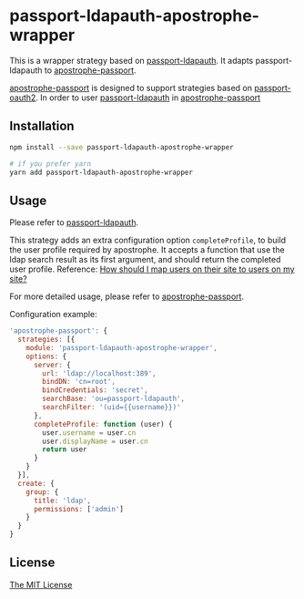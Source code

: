 # passport-ldapauth-apostrophe-wrapper

This is a wrapper strategy based on [passport-ldapauth](https://www.npmjs.com/package/passport-ldapauth).
It adapts passport-ldapauth to [apostrophe-passport](https://github.com/apostrophecms/apostrophe-passport).

[apostrophe-passport](https://github.com/apostrophecms/apostrophe-passport) is designed to support strategies based on [passport-oauth2](https://github.com/jaredhanson/passport-oauth2).
In order to user [passport-ldapauth](https://www.npmjs.com/package/passport-ldapauth) in [apostrophe-passport](https://github.com/apostrophecms/apostrophe-passport)

## Installation

```bash
npm install --save passport-ldapauth-apostrophe-wrapper

# if you prefer yarn
yarn add passport-ldapauth-apostrophe-wrapper
```

## Usage

Please refer to [passport-ldapauth](https://github.com/vesse/passport-ldapauth).

This strategy adds an extra configuration option `completeProfile`, to build the user profile required by apostrophe.
It accepts a function that use the ldap search result as its first argument, and should return the completed user profile.
Reference: [How should I map users on their site to users on my site?](https://github.com/apostrophecms/apostrophe-passport#how-should-i-map-users-on-their-site-to-users-on-my-site)

For more detailed usage, please refer to [apostrophe-passport](https://github.com/apostrophecms/apostrophe-passport).

Configuration example:

```javascript
'apostrophe-passport': {
  strategies: [{
    module: 'passport-ldapauth-apostrophe-wrapper',
    options: {
      server: {
        url: 'ldap://localhost:389',
        bindDN: 'cn=root',
        bindCredentials: 'secret',
        searchBase: 'ou=passport-ldapauth',
        searchFilter: '(uid={{username}})'
      },
      completeProfile: function (user) {
        user.username = user.cn
        user.displayName = user.cn
        return user
      }
    }
  }],
  create: {
    group: {
      title: 'ldap',
      permissions: ['admin']
    }
  }
}
```

## License

[The MIT License](https://opensource.org/licenses/MIT)